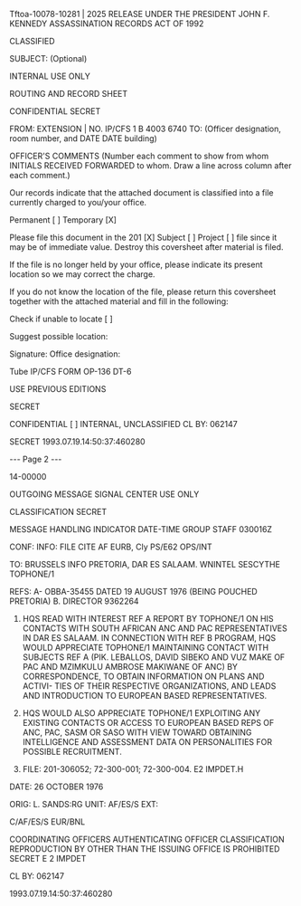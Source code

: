 Tftoa-10078-10281 | 2025 RELEASE UNDER THE PRESIDENT JOHN F. KENNEDY ASSASSINATION RECORDS ACT OF 1992

CLASSIFIED

SUBJECT: (Optional)

INTERNAL
USE ONLY

ROUTING AND RECORD SHEET

CONFIDENTIAL
SECRET

FROM: EXTENSION | NO.
IP/CFS 1 B 4003 6740
TO: (Officer designation, room number, and DATE DATE
building)

OFFICER'S COMMENTS (Number each comment to show from whom INITIALS RECEIVED FORWARDED
to whom. Draw a line across column after each comment.)

Our records indicate that the
attached document is classified
into a file currently charged to
you/your office.

Permanent [ ] Temporary [X]

Please file this document in the
201 [X] Subject [ ]
Project [ ] file since it may
be of immediate value. Destroy this
coversheet after material is filed.

If the file is no longer held by
your office, please indicate its
present location so we may correct
the charge.

If you do not know the location
of the file, please return this
coversheet together with the
attached material and fill in the
following:

Check if unable to locate [ ]

Suggest possible location:

Signature:
Office designation:

Tube
IP/CFS
FORM
OP-136
DT-6

USE PREVIOUS
EDITIONS

SECRET

CONFIDENTIAL [ ] INTERNAL, UNCLASSIFIED
CL BY: 062147

SECRET 1993.07.19.14:50:37:460280

--- Page 2 ---

14-00000

OUTGOING MESSAGE
SIGNAL CENTER USE ONLY

CLASSIFICATION
SECRET

MESSAGE HANDLING INDICATOR DATE-TIME GROUP
STAFF 030016Z

CONF: INFO: FILE CITE
AF EURB, Cly
PS/E62 OPS/INT

TO: BRUSSELS INFO PRETORIA, DAR ES SALAAM.
WNINTEL SESCYTHE TOPHONE/1

REFS: A- OBBA-35455 DATED 19 AUGUST 1976 (BEING POUCHED PRETORIA)
B. DIRECTOR 9362264

1. HQS READ WITH INTEREST REF A REPORT BY TOPHONE/1 ON HIS
CONTACTS WITH SOUTH AFRICAN ANC AND PAC REPRESENTATIVES IN DAR ES
SALAAM. IN CONNECTION WITH REF B PROGRAM, HQS WOULD APPRECIATE
TOPHONE/1 MAINTAINING CONTACT WITH SUBJECTS REF A (PIK. LEBALLOS,
DAVID SIBEKO AND VUZ MAKE OF PAC AND MZIMKULU AMBROSE MAKIWANE OF
ANC) BY CORRESPONDENCE, TO OBTAIN INFORMATION ON PLANS AND ACTIVI-
TIES OF THEIR RESPECTIVE ORGANIZATIONS, AND LEADS AND INTRODUCTION
TO EUROPEAN BASED REPRESENTATIVES.

2. HQS WOULD ALSO APPRECIATE TOPHONE/1 EXPLOITING ANY EXISTING
CONTACTS OR ACCESS TO EUROPEAN BASED REPS OF ANC, PAC, SASM OR SASO
WITH VIEW TOWARD OBTAINING INTELLIGENCE AND ASSESSMENT DATA ON
PERSONALITIES FOR POSSIBLE RECRUITMENT.

3. FILE: 201-306052; 72-300-001; 72-300-004. E2 IMPDET.H

DATE: 26 OCTOBER 1976

ORIG: L. SANDS:RG
UNIT: AF/ES/S
EXT:

C/AF/ES/S
EUR/BNL

COORDINATING OFFICERS AUTHENTICATING OFFICER
CLASSIFICATION REPRODUCTION BY OTHER THAN THE ISSUING OFFICE IS PROHIBITED
SECRET E 2 IMPDET

CL BY: 062147

1993.07.19.14:50:37:460280
